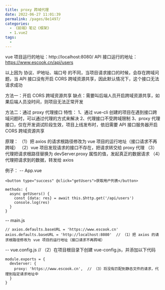 ```yaml
---
title: proxy 跨域代理
date: 2022-06-27 11:01:39
permalink: /pages/8e1497/
categories:
  - 《前端》笔记《框架》
  - 1.vue2
tags:
  - 
---
```

vue 项目运行的地址：http://localhost:8080/
API 接口运行的地址：https://www.escook.cn/api/users

以上因为 协议、IP地址、端口号 的不同，当项目请求接口的时候，会存在跨域问题，当 API 接口没有开启 CORS 跨域资源共享，因此默认情况下，这个接口无法请求成功

方法一：开启 CORS 跨域资源共享
  缺点：需要叫后端人员开启跨域资源共享，如果后端人员没时间，则项目无法正常开发

方法二：通过 proxy 代理接口
  特性：
    1、通过 vue-cli 创建的项目在遇到接口跨域问题时，可以通过代理的方式来解决
    2、代理接口不受跨域限制
    3、proxy 代理接口，仅在开发调试阶段生效，项目上线发布时，依旧需要 API 接口服务器开启 CORS 跨域资源共享

  原理：
    （1）把 axios 的请求根路径修改为 vue 项目的运行地址（接口请求不再跨域）
    （2）vue 项目发现请求的接口不存在，把请求转交给 proxy 代理
    （3）代理把请求根路径替换为 devServer.proxy 属性的值，发起真正的数据请求
    （4）代理把请求到的数据，转发给 axios

例子：
  -- App.vue

    <button type="success" @click="getUsers">获取用户列表</button>

    methods: {
      async getUsers() {
        const {data: res} = await this.$http.get('/api/users')
        console.log(res)
      }
    }

  -- main.js

    // axios.defaults.baseURL = 'https://www.escook.cn'
    axios.defaults.baseURL = 'http://localhost:8080'  // （1）把 axios 的请求根路径修改为 vue 项目的运行地址（接口请求不再跨域）

  -- vue.config.js // （2）在项目根目录下创建 vue-config.js，并添加以下代码

    module.exports = {
      devServer: {
        proxy: 'https://www.escook.cn',  // （3）将没有匹配到静态文件的请求，代理到指定请求地址中
      }
    }